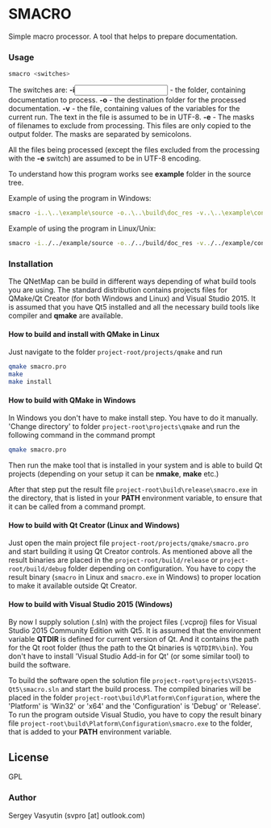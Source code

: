 # SMACRO
Simple macro processor. A tool that helps to prepare documentation.

### Usage

```sh
smacro <switches>
```
The switches are:
**-i<input folder>** - the folder, containing documentation to process.
**-o<output folder>** - the destination folder for the processed documentation.
**-v<variables file>** - the file, containing values of the variables for the current run. The text in the file is assumed to be in UTF-8.
**-e<masks>** - The masks of filenames to exclude from processing. This files are only copied to the output folder. The masks are separated by semicolons.

All the files being processed (except the files excluded from the processing with the **-e** switch) are assumed to be in UTF-8 encoding.

To understand how this program works see **example** folder in the source tree.

Example of using the program in Windows:
```sh
smacro -i..\..\example\source -o..\..\build\doc_res -v..\..\example\config -e*.txt;*.png
```

Example of using the program in Linux/Unix:
```sh
smacro -i../../example/source -o../../build/doc_res -v../../example/config -e*.txt;*.png
```

### Installation

The QNetMap can be build in different ways depending of what build tools you are using. The standard distribution contains projects files for QMake/Qt Creator (for both Windows and Linux) and Visual Studio 2015. It is assumed that you have Qt5 installed and all the necessary build tools like compiler and **qmake** are available.

#### How to build and install with QMake in Linux

Just navigate to the folder `project-root/projects/qmake` and run

```sh
qmake smacro.pro
make
make install
```

#### How to build with QMake in Windows

In Windows you don't have to make install step. You have to do it manually. 'Change directory' to folder `project-root\projects\qmake` and run the following command in the command prompt

```sh
qmake smacro.pro
```
Then run the make tool that is installed in your system and is able to build Qt projects (depending on your setup it can be **nmake**, **make** etc.)

After that step put the result file `project-root\build\release\smacro.exe` in the directory, that is listed in your **PATH** environment variable, to ensure that it can be called from a command prompt.

#### How to build with Qt Creator (Linux and Windows)

Just open the main project file `project-root/projects/qmake/smacro.pro` and start building it using Qt Creator controls. As mentioned above all the result binaries are placed in the `project-root/build/release` or `project-root/build/debug` folder depending on configuration. You have to copy the result binary (`smacro` in Linux and `smacro.exe` in Windows) to proper location to make it available outside Qt Creator.

#### How to build with Visual Studio 2015 (Windows)

By now I supply solution (.sln) with the project files (.vcproj) files for Visual Studio 2015 Community Edition with Qt5. It is assumed that the environment variable **QTDIR** is defined for current version of Qt. And it contains the path for the Qt root folder (thus the path to the Qt binaries is `%QTDIR%\bin`). You don't have to install 'Visual Studio Add-in for Qt' (or some similar tool) to build the software.

To build the software open the solution file `project-root\projects\VS2015-Qt5\smacro.sln` and start the build process. The compiled binaries will be placed in the folder `project-root\build\Platform\Configuration`, where the 'Platform' is 'Win32' or 'x64' and the 'Configuration' is 'Debug' or 'Release'. To run the program outside Visual Studio, you have to copy the result binary file `project-root\build\Platform\Configuration\smacro.exe` to the folder, that is added to your **PATH** environment variable.

License
----

GPL

### Author

Sergey Vasyutin (svpro [at] outlook.com)